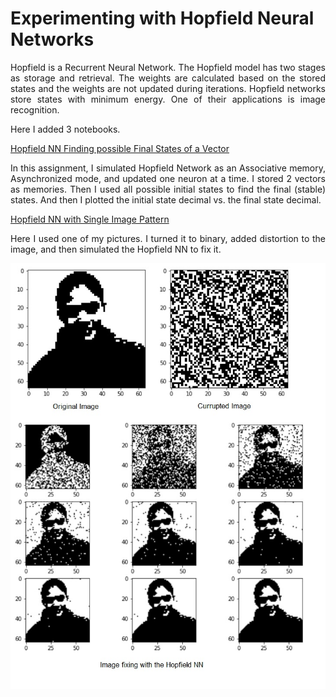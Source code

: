 # Experimenting with Hopfield Neural Networks

<p align="justify"> Hopfield is a Recurrent Neural Network. The Hopfield model has two stages as storage and retrieval. The weights are calculated based on the stored states and the weights are not updated during iterations. Hopfield networks store states with minimum energy. One of their applications is image recognition.
</p>

Here I added 3 notebooks. 


[Hopfield NN Finding possible Final States of a Vector](HopfieldNN_Finding_possible_Final_States_of_a_Vector.ipynb) 

<p align="justify">In this assignment, I simulated Hopfield Network as an Associative memory, Asynchronized mode, and updated one neuron at a time. I stored 2 vectors as memories. Then I used all possible initial states to find the final (stable) states. And then I plotted the initial state decimal vs. the final state decimal. 
</p>


[Hopfield NN with Single Image Pattern](HopfieldNN_with_single_image_pattern.ipynb) 
<p align="justify">Here I used one of my pictures. I turned it to binary, added distortion to the image, and then simulated the Hopfield NN to fix it. 
</p>

<p align="center">
  <img src="https://github.com/anjanakg/Experimenting-with-Hopfield-Neural-Networks/blob/main/images/image1.jpg" width="800" >
</p>

